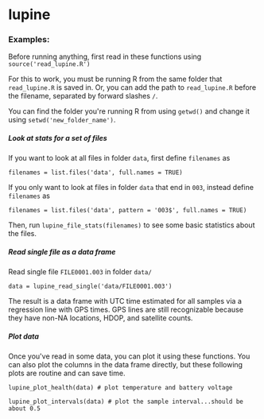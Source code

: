 # lupine

### Examples:
Before running anything, first read in these functions using
```source('read_lupine.R')```

For this to work, you must be running R from the same folder that `read_lupine.R` is saved in. Or, you can add the path to `read_lupine.R` before the filename, separated by forward slashes `/`.

You can find the folder you're running R from using `getwd()` and change it using `setwd('new_folder_name')`.

##### Look at stats for a set of files
If you want to look at all files in folder `data`, first define `filenames` as
```
filenames = list.files('data', full.names = TRUE)
```

If you only want to look at files in folder `data` that end in `003`, instead define `filenames` as
```
filenames = list.files('data', pattern = '003$', full.names = TRUE)
```

Then, run `lupine_file_stats(filenames)` to see some basic statistics about the files.

##### Read single file as a data frame
Read single file `FILE0001.003` in folder `data/`
```
data = lupine_read_single('data/FILE0001.003')
```
The result is a data frame with UTC time estimated for all samples via a regression line with GPS times. GPS lines are still recognizable because they have non-NA locations, HDOP, and satellite counts.

##### Plot data
Once you've read in some data, you can plot it using these functions. You can also plot the columns in the data frame directly, but these following plots are routine and can save time.

```lupine_plot_health(data) # plot temperature and battery voltage```

```lupine_plot_intervals(data) # plot the sample interval...should be about 0.5```
